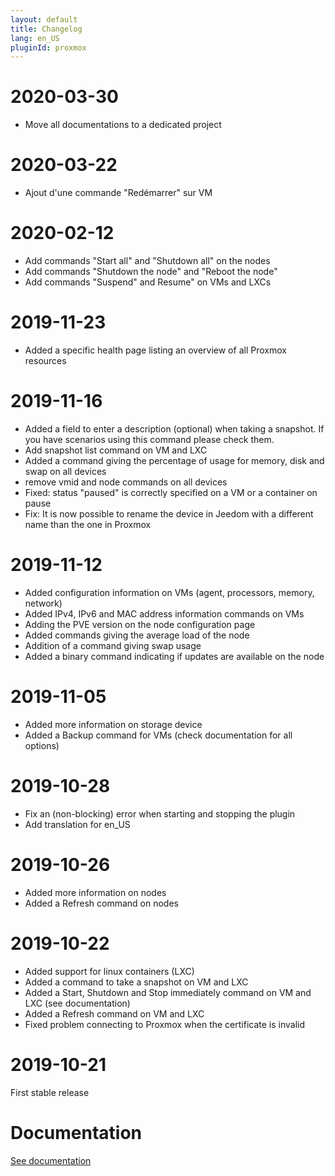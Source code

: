 ```yaml
---
layout: default
title: Changelog
lang: en_US
pluginId: proxmox
---
```


# 2020-03-30

- Move all documentations to a dedicated project

# 2020-03-22

- Ajout d'une commande "Redémarrer" sur VM

# 2020-02-12

- Add commands "Start all" and "Shutdown all" on the nodes
- Add commands "Shutdown the node" and "Reboot the node"
- Add commands "Suspend" and Resume" on VMs and LXCs

# 2019-11-23

- Added a specific health page listing an overview of all Proxmox resources

# 2019-11-16

- Added a field to enter a description (optional) when taking a snapshot. If you have scenarios using this command please check them.
- Add snapshot list command on VM and LXC
- Added a command giving the percentage of usage for memory, disk and swap on all devices
- remove vmid and node commands on all devices
- Fixed: status "paused" is correctly specified on a VM or a container on pause
- Fix: It is now possible to rename the device in Jeedom with a different name than the one in Proxmox

# 2019-11-12

- Added configuration information on VMs (agent, processors, memory, network)
- Added IPv4, IPv6 and MAC address information commands on VMs
- Adding the PVE version on the node configuration page
- Added commands giving the average load of the node
- Addition of a command giving swap usage
- Added a binary command indicating if updates are available on the node

# 2019-11-05

- Added more information on storage device
- Added a Backup command for VMs (check documentation for all options)

# 2019-10-28

- Fix an (non-blocking) error when starting and stopping the plugin
- Add translation for en_US

# 2019-10-26

- Added more information on nodes
- Added a Refresh command on nodes

# 2019-10-22

- Added support for linux containers (LXC)
- Added a command to take a snapshot on VM and LXC
- Added a Start, Shutdown and Stop immediately command on VM and LXC (see documentation)
- Added a Refresh command on VM and LXC
- Fixed problem connecting to Proxmox when the certificate is invalid

# 2019-10-21

First stable release

# Documentation

[See documentation]({{site.baseurl}}/{{page.pluginId}})
